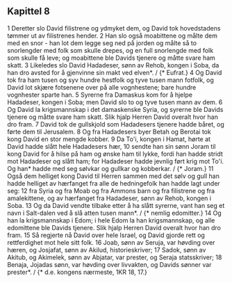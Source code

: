 ## Kapittel 8

1 Deretter slo David filistrene og ydmyket dem, og David tok hovedstadens tømmer ut av filistrenes hender.
2 Han slo også moabittene og målte dem med en snor - han lot dem legge seg ned på jorden og målte så to snorlengder med folk som skulle drepes, og en full snorlengde med folk som skulle få leve; og moabittene ble Davids tjenere og måtte svare ham skatt.
3 Likeledes slo David Hadadeser, sønn av Rehob, kongen i Soba, da han dro avsted for å gjenvinne sin makt ved elven*. / {* Eufrat.}
4 Og David tok fra ham tusen og syv hundre hestfolk og tyve tusen mann fotfolk, og David lot skjære fotsenene over på alle vognhestene; bare hundre vognhester sparte han.
5 Syrerne fra Damaskus kom for å hjelpe Hadadeser, kongen i Soba; men David slo to og tyve tusen mann av dem.
6 Og David la krigsmannskap i det damaskenske Syria, og syrerne ble Davids tjenere og måtte svare ham skatt. Slik hjalp Herren David overalt hvor han dro fram.
7 David tok de gullskjold som Hadadesers tjenere hadde båret, og førte dem til Jerusalem.
8 Og fra Hadadesers byer Betah og Berotai tok kong David en stor mengde kobber.
9 Da To'i, kongen i Hamat, hørte at David hadde slått hele Hadadesers hær,
10 sendte han sin sønn Joram til kong David for å hilse på ham og ønske ham til lykke, fordi han hadde stridt mot Hadadeser og slått ham; for Hadadeser hadde jevnlig ført krig mot To'i. Og han* hadde med seg sølvkar og gullkar og kobberkar. / {* Joram.}
11 Også dem helliget kong David til Herren sammen med det sølv og gull han hadde helliget av hærfanget fra alle de hedningefolk han hadde lagt under seg:
12 fra Syria og fra Moab og fra Ammons barn og fra filistrene og fra amalekittene, og av hærfanget fra Hadadeser, sønn av Rehob, kongen i Soba.
13 Og da David vendte tilbake etter å ha slått syrerne, vant han seg et navn i Salt-dalen ved å slå atten tusen mann*. / {* nemlig edomitter.}
14 Og han la krigsmannskap i Edom; i hele Edom la han krigsmannskap, og alle edomittene ble Davids tjenere. Slik hjalp Herren David overalt hvor han dro fram.
15 Så regjerte nå David over hele Israel, og David gjorde rett og rettferdighet mot hele sitt folk.
16 Joab, sønn av Seruja, var høvding over hæren, og Josjafat, sønn av Akilud, historieskriver;
17 Sadok, sønn av Akitub, og Akimelek, sønn av Abjatar, var prester, og Seraja statsskriver;
18 Benaja, Jojadas sønn, var høvding over livvakten, og Davids sønner var prester*. / {* d.e. kongens nærmeste, 1KR 18, 17.}
